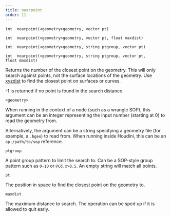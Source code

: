 ```yaml
---
title: nearpoint
order: 11
---
```

`int  nearpoint(<geometry>geometry, vector pt)`

`int  nearpoint(<geometry>geometry, vector pt, float maxdist)`

`int  nearpoint(<geometry>geometry, string ptgroup, vector pt)`

`int  nearpoint(<geometry>geometry, string ptgroup, vector pt, float maxdist)`

Returns the number of the closest point on the geometry.
This will only search against points, not the surface locations
of the geometry. Use [xyzdist](xyzdist.html "Finds the distance from a point to the closest location on surface geometry.") to find the closest point on surfaces or curves.

-1 is returned if no point is found in the search distance.

`<geometry>`

When running in the context of a node (such as a wrangle SOP), this argument can be an integer representing the input number (starting at 0) to read the geometry from.

Alternatively, the argument can be a string specifying a geometry file (for example, a `.bgeo`) to read from. When running inside Houdini, this can be an `op:/path/to/sop` reference.

`ptgroup`

A point group pattern to limit the search to. Can be a SOP-style group
pattern such as `0-10` or `@Cd.x>0.5`. An empty string will match all points.

`pt`

The position in space to find the closest point on the geometry to.

`maxdist`

The maximum distance to search. The operation can be sped up if it
is allowed to quit early.
